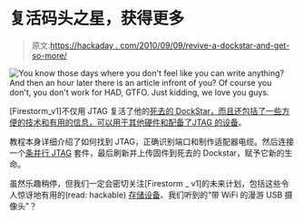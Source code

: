 # 复活码头之星，获得更多

> 原文:[https://hackaday . com/2010/09/09/revive-a-dockstar-and-get-so-more/](https://hackaday.com/2010/09/09/revive-a-dockstar-and-get-so-much-more/)

![](../Images/2a64312dc29b65dc7f409bb6405eb6d8.png "You know those days where you don't feel like you can write anything? And then an hour later there is an article infront of you? Of course you don't, you don't work for HAD, GTFO. Just kidding, we love you guys.")

[Firestorm_v1]不仅用 JTAG 复活了他的[死去的 DockStar，而且还包括了一些方便的技术和有用的信息，可以用于其他硬件和配备了](http://www.yourwarrantyisvoid.com/2010/09/08/dead-dockstar-resurrected-with-jtag/)[JTAG 的设备](http://hackaday.com/2009/10/20/freeboot-gives-the-xbox-360-jtag-hack-new-life/)。

教程本身详细介绍了如何找到 JTAG，正确识别端口和制作适配器电缆。然后连接一个[条并行 JTAG](http://www.tiaowiki.com/w/Universal_JTAG_User_Manual_%28Parallel%29) 套件，最后刷新并上传固件到死去的 Dockstar，赋予它新的生命。

虽然乐趣稍停，但我们一定会密切关注[Firestorm _ v1]的未来计划，包括这些令人惊讶地有用的(read: hackable) [存储设备](http://www.seagate.com/www/en-us/products/network_storage/freeagent_dockstar/)、我们听到的“带 WiFi 的漫游 USB 摄像头”？
